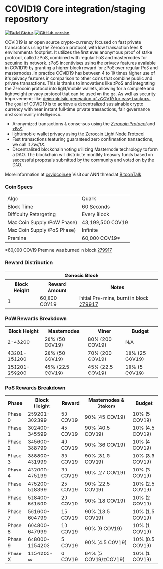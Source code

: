 COVID19 Core integration/staging repository
=====================================

[![Build Status](https://travis-ci.org/COVID19-Project/COVID19.svg?branch=master)](https://travis-ci.org/COVID19-Project/COVID19) [![GitHub version](https://badge.fury.io/gh/COVID19-Project%2FCOVID19.svg)](https://badge.fury.io/gh/COVID19-Project%2FCOVID19)

COVID19 is an open source crypto-currency focused on fast private transactions using the Zerocoin protocol, with low transaction fees & environmental footprint.  It utilizes the first ever anonymous proof of stake protocol, called zPoS, combined with regular PoS and masternodes for securing its network. zPoS incentivises using the privacy features available in COVID19 by granting a higher block reward for zPoS over regular PoS and masternodes. In practice COVID19 has between 4 to 10 times higher use of it's privacy features in comparison to other coins that combine public and private transactions. This is thanks to innovations like zPoS and integrating the Zerocoin protocol into light/mobile wallets, allowing for a complete and lightweight privacy protocol that can be used on the go. As well as security improvements like [deterministic generation of zCOV19 for easy backups.](https://www.reddit.com/r/covid19/comments/8gbjf7/how_to_use_deterministic_zerocoin_generation/)
The goal of COVID19 is to achieve a decentralized sustainable crypto currency with near instant full-time private transactions, fair governance and community intelligence.
- Anonymized transactions & consensus using the [_Zerocoin Protocol_](http://www.covid19.org/zcov19) and [zPoS](https://covid19.org/zpos/).
- light/mobile wallet privacy using the [Zerocoin Light Node Protocol](https://covid19.org/wp-content/uploads/2018/11/Zerocoin_Light_Node_Protocol.pdf)
- Fast transactions featuring guaranteed zero confirmation transactions, we call it _SwiftX_.
- Decentralized blockchain voting utilizing Masternode technology to form a DAO. The blockchain will distribute monthly treasury funds based on successful proposals submitted by the community and voted on by the DAO.

More information at [covidcoin.ee](http://www.covidcoin.ee) Visit our ANN thread at [BitcoinTalk](http://www.bitcointalk.org/index.php?topic=1262920)

### Coin Specs
<table>
<tr><td>Algo</td><td>Quark</td></tr>
<tr><td>Block Time</td><td>60 Seconds</td></tr>
<tr><td>Difficulty Retargeting</td><td>Every Block</td></tr>
<tr><td>Max Coin Supply (PoW Phase)</td><td>43,199,500 COV19</td></tr>
<tr><td>Max Coin Supply (PoS Phase)</td><td>Infinite</td></tr>
<tr><td>Premine</td><td>60,000 COV19*</td></tr>
</table>

*60,000 COV19 Premine was burned in block [279917](http://www.presstab.pw/phpexplorer/COVID19/block.php?blockhash=206d9cfe859798a0b0898ab00d7300be94de0f5469bb446cecb41c3e173a57e0)

### Reward Distribution

<table>
<th colspan=4>Genesis Block</th>
<tr><th>Block Height</th><th>Reward Amount</th><th>Notes</th></tr>
<tr><td>1</td><td>60,000 COV19</td><td>Initial Pre-mine, burnt in block <a href="http://www.presstab.pw/phpexplorer/COVID19/block.php?blockhash=206d9cfe859798a0b0898ab00d7300be94de0f5469bb446cecb41c3e173a57e0">279917</a></td></tr>
</table>

### PoW Rewards Breakdown

<table>
<th>Block Height</th><th>Masternodes</th><th>Miner</th><th>Budget</th>
<tr><td>2-43200</td><td>20% (50 COV19)</td><td>80% (200 COV19)</td><td>N/A</td></tr>
<tr><td>43201-151200</td><td>20% (50 COV19)</td><td>70% (200 COV19)</td><td>10% (25 COV19)</td></tr>
<tr><td>151201-259200</td><td>45% (22.5 COV19)</td><td>45% (22.5 COV19)</td><td>10% (5 COV19)</td></tr>
</table>

### PoS Rewards Breakdown

<table>
<th>Phase</th><th>Block Height</th><th>Reward</th><th>Masternodes & Stakers</th><th>Budget</th>
<tr><td>Phase 0</td><td>259201-302399</td><td>50 COV19</td><td>90% (45 COV19)</td><td>10% (5 COV19)</td></tr>
<tr><td>Phase 1</td><td>302400-345599</td><td>45 COV19</td><td>90% (40.5 COV19)</td><td>10% (4.5 COV19)</td></tr>
<tr><td>Phase 2</td><td>345600-388799</td><td>40 COV19</td><td>90% (36 COV19)</td><td>10% (4 COV19)</td></tr>
<tr><td>Phase 3</td><td>388800-431999</td><td>35 COV19</td><td>90% (31.5 COV19)</td><td>10% (3.5 COV19)</td></tr>
<tr><td>Phase 4</td><td>432000-475199</td><td>30 COV19</td><td>90% (27 COV19)</td><td>10% (3 COV19)</td></tr>
<tr><td>Phase 5</td><td>475200-518399</td><td>25 COV19</td><td>90% (22.5 COV19)</td><td>10% (2.5 COV19)</td></tr>
<tr><td>Phase 6</td><td>518400-561599</td><td>20 COV19</td><td>90% (18 COV19)</td><td>10% (2 COV19)</td></tr>
<tr><td>Phase 7</td><td>561600-604799</td><td>15 COV19</td><td>90% (13.5 COV19)</td><td>10% (1.5 COV19)</td></tr>
<tr><td>Phase 8</td><td>604800-647999</td><td>10 COV19</td><td>90% (9 COV19)</td><td>10% (1 COV19)</td></tr>
<tr><td>Phase 9</td><td>648000-1154203</td><td>5 COV19</td><td>90% (4.5 COV19)</td><td>10% (0.5 COV19)</td></tr>
<tr><td>Phase X</td><td>1154203-∞</td><td>6 COV19</td><td>84% (5 COV19/zCOV19)</td><td>16% (1 COV19)</td></tr>
</table>
